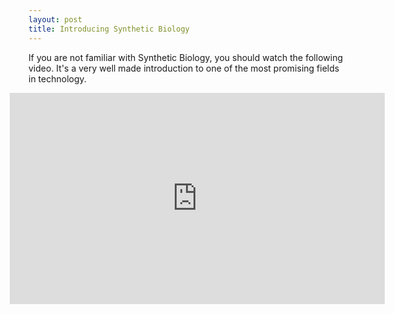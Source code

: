```yaml
---
layout: post
title: Introducing Synthetic Biology
---
```


<p>
  If you are not familiar with Synthetic Biology, you should
  watch the following video. It's a very well made
  introduction to one of the most promising fields in
  technology.
</p>


<iframe width="600" height="338" style="margin-left: -30px;" src="https://www.youtube.com/embed/rD5uNAMbDaQ?rel=0" frameborder="0" allowfullscreen>
</iframe>
